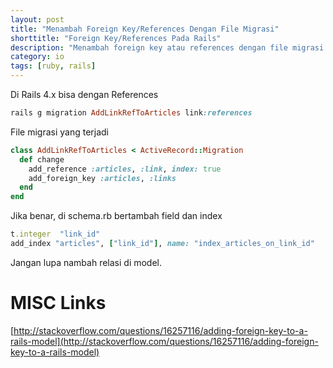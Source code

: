 ```yaml
---
layout: post
title: "Menambah Foreign Key/References Dengan File Migrasi"
shorttitle: "Foreign Key/References Pada Rails"
description: "Menambah foreign key atau references dengan file migrasi pada Rails 4.x"
category: io
tags: [ruby, rails]
---
```


Di Rails 4.x bisa dengan References

```ruby
rails g migration AddLinkRefToArticles link:references
```

File migrasi yang terjadi

```ruby
class AddLinkRefToArticles < ActiveRecord::Migration
  def change
    add_reference :articles, :link, index: true
    add_foreign_key :articles, :links
  end
end
```
Jika benar, di schema.rb bertambah field dan index

```ruby
t.integer  "link_id"
add_index "articles", ["link_id"], name: "index_articles_on_link_id"
```



Jangan lupa nambah relasi di model.

# MISC Links

[http://stackoverflow.com/questions/16257116/adding-foreign-key-to-a-rails-model](http://stackoverflow.com/questions/16257116/adding-foreign-key-to-a-rails-model)
